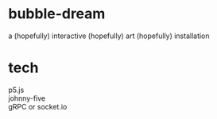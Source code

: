 # bubble-dream
a (hopefully) interactive (hopefully) art (hopefully) installation

# tech
p5.js  
johnny-five  
gRPC or socket.io  


